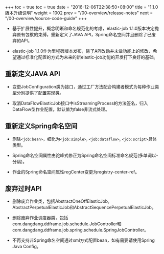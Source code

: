 +++
toc = true
toc = true
date = "2016-12-06T22:38:50+08:00"
title = "1.1.0版本升级说明"
weight = 1002
prev = "/00-overview/release-notes"
next = "/00-overview/source-code-guide"
+++

* 基于扩展性提升，概念明晰和命名规范化的考虑，elastic-job 1.1.0版本决定抛弃原有包袱的束缚，重新定义了JAVA API，Spring命名空间并且删除了已废弃的API。

* elastic-job 1.1.0作为里程碑版本发布，除了API改动并未做功能上的修改，希望通过标准化配置的方式为未来的新elastic-job功能的开发打下良好的基础。

## 重新定义JAVA API

* 变更JobConfiguration类为接口，通过工厂方法配合构建者模式为每种作业类型分别提供了配置实现类。

* 取消DataFlowElasticJob接口中isStreamingProcess的方法签名，归入DataFlow型作业配置，默认值为false非流式处理。

## 重新定义Spring命名空间

* 删除`<job:bean>`，细化为`<job:simple>`, `<job:dataflow>`, `<job:script>`具体类型。

* Spring命名空间属性由驼峰式修正为Spring命名空间标准命名规范(多单词以-分隔)。

* 作业的Spring命名空间属性regCenter变更为registry-center-ref。

## 废弃过时API

* 删除废弃作业类，包括AbstractOneOffElasticJob，AbstractPerpetualElasticJob和AbstractSequencePerpetualElasticJob。

* 删除废弃作业调度器类，包括com.dangdang.ddframe.job.schedule.JobController和com.dangdang.ddframe.job.spring.schedule.SpringJobController。

* 不再支持非Spring命名空间通过xml方式配置bean，如有需要请使用Spring Java Config。